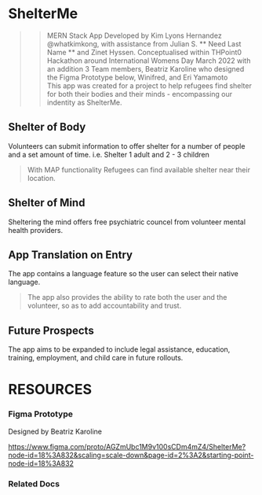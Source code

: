 # ShelterMe #

>> MERN Stack App Developed by Kim Lyons Hernandez @whatkimkong, with assistance from Julian S. ** Need Last Name ** and Zinet Hyssen.
>> Conceptualised within THPoint0 Hackathon around International Womens Day March 2022 with an addition 3 Team members, Beatriz Karoline who designed the Figma Prototype below, Winifred, and Eri Yamamoto   
This app was created for a project to help refugees find shelter for both their bodies and their minds - encompassing our indentity as ShelterMe.
## Shelter of Body
Volunteers can submit information to offer shelter for a number of people and a set amount of time.
i.e. Shelter 1 adult and 2 - 3 children

> With MAP functionality 
Refugees can find available shelter near their location.

## Shelter of Mind
Sheltering the mind offers free psychiatric councel from volunteer mental health providers.

## App Translation on Entry
The app contains a language feature so the user can select their native language.

> The app also provides the ability to rate both the user and the volunteer, so as to add accountability and trust.

## Future Prospects
The app aims to be expanded to include legal assistance, education, training, employment, and child care in future rollouts.


# RESOURCES #
### Figma Prototype 
Designed by Beatriz Karoline

https://www.figma.com/proto/AGZmUbc1M9v100sCDm4mZ4/ShelterMe?node-id=18%3A832&scaling=scale-down&page-id=2%3A2&starting-point-node-id=18%3A832 

### Related Docs


